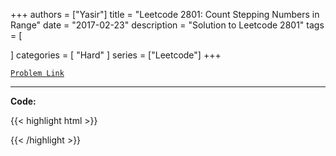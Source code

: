 
+++
authors = ["Yasir"]
title = "Leetcode 2801: Count Stepping Numbers in Range"
date = "2017-02-23"
description = "Solution to Leetcode 2801"
tags = [
    
]
categories = [
    "Hard"
]
series = ["Leetcode"]
+++



[`Problem Link`](https://leetcode.com/problems/count-stepping-numbers-in-range/description/)

---

**Code:**

{{< highlight html >}}

{{< /highlight >}}

